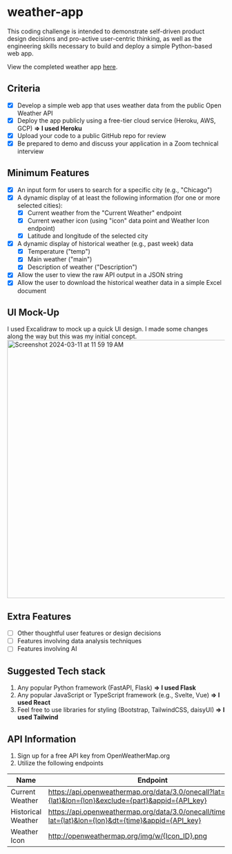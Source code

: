 # weather-app

This coding challenge is intended to demonstrate self-driven product design decisions and pro-active user-centric thinking, as well as the engineering skills necessary to build and deploy a simple Python-based web app.

View the completed weather app [here](https://bain-weather-app-1bb2d43eb419.herokuapp.com/).

## Criteria

- [x] Develop a simple web app that uses weather data from the public Open Weather API
- [x] Deploy the app publicly using a free-tier cloud service (Heroku, AWS, GCP) **=> I used Heroku**
- [x] Upload your code to a public GitHub repo for review
- [x] Be prepared to demo and discuss your application in a Zoom technical interview

## Minimum Features

- [x] An input form for users to search for a specific city (e.g., "Chicago")
- [x] A dynamic display of at least the following information (for one or more selected cities):
  - [x] Current weather from the "Current Weather" endpoint
  - [x] Current weather icon (using "icon" data point and Weather Icon endpoint)
  - [x] Latitude and longitude of the selected city
- [x] A dynamic display of historical weather (e.g., past week) data
  - [x] Temperature ("temp")
  - [x] Main weather ("main")
  - [x] Description of weather ("Description")
- [x] Allow the user to view the raw API output in a JSON string
- [x] Allow the user to download the historical weather data in a simple Excel document

## UI Mock-Up

<div>I used Excalidraw to mock up a quick UI design. I made some changes along the way but this was my initial concept.</div>
<img width="596" alt="Screenshot 2024-03-11 at 11 59 19 AM" src="https://github.com/gaylem/weather-app/assets/76500899/b70780e1-3bdc-411a-8d24-1d0ad2176f99">

## Extra Features

- [ ] Other thoughtful user features or design decisions
- [ ] Features involving data analysis techniques
- [ ] Features involving AI

## Suggested Tech stack

1. Any popular Python framework (FastAPI, Flask) **=> I used Flask**
2. Any popular JavaScript or TypeScript framework (e.g., Svelte, Vue) **=> I used React**
3. Feel free to use libraries for styling (Bootstrap, TailwindCSS, daisyUI) **=> I used Tailwind**

## API Information

1. Sign up for a free API key from OpenWeatherMap.org
2. Utilize the following endpoints

| Name               | Endpoint                                                                                                  | Documentation                               |
| ------------------ | --------------------------------------------------------------------------------------------------------- | ------------------------------------------- |
| Current Weather    | https://api.openweathermap.org/data/3.0/onecall?lat={lat}&lon={lon}&exclude={part}&appid={API_key}        | https://openweathermap.org/api/one-call-api |
| Historical Weather | https://api.openweathermap.org/data/3.0/onecall/timemachine?lat={lat}&lon={lon}&dt={time}&appid={API_key} | https://openweathermap.org/api/one-call-api |
| Weather Icon       | http://openweathermap.org/img/w/{Icon_ID}.png                                                             | N/A                                         |

